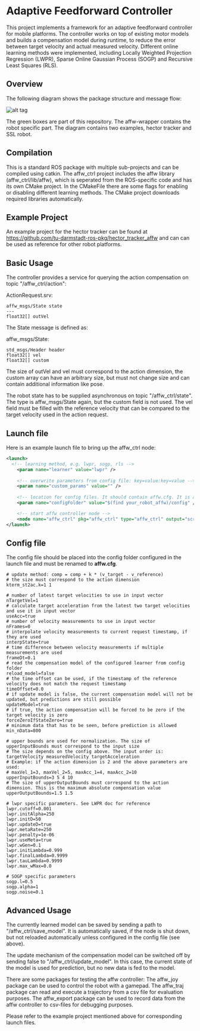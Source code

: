 # Adaptive Feedforward Controller
This project implements a framework for an adaptive feedforward controller for mobile platforms. The controller works on top of existing motor models and builds a compensation model during runtime, to reduce the error between target velocity and actual measured velocity. Different online learning methods were implemented, including Locally Weighted Projection Regression (LWPR), Sparse Online Gaussian Process (SOGP) and Recursive Least Squares (RLS).

## Overview
The following diagram shows the package structure and message flow:

![alt tag](https://raw.githubusercontent.com/tu-darmstadt-ros-pkg/affw_control/master/doc/ros_pkg_affw.png)

The green boxes are part of this repository. The affw-wrapper contains the robot specific part. The diagram contains two examples, hector tracker and SSL robot.

## Compilation
This is a standard ROS package with multiple sub-projects and can be compiled using catkin. The affw\_ctrl project includes the affw library (affw\_ctrl/lib/affw), which is seperated from the ROS-specific code and has its own CMake project. In the CMakeFile there are some flags for enabling or disabling different learning methods. The CMake project downloads required libraries automatically.

## Example Project
An example project for the hector tracker can be found at https://github.com/tu-darmstadt-ros-pkg/hector_tracker_affw
and can can be used as reference for other robot platforms.

## Basic Usage
The controller provides a service for querying the action compensation on topic "/affw\_ctrl/action":

ActionRequest.srv:
```
affw_msgs/State state
---
float32[] outVel
```
The State message is defined as:

affw\_msgs/State:
```
std_msgs/Header header
float32[] vel
float32[] custom
```
The size of outVel and vel must correspond to the action dimension, the custom array can have an arbitrary size, but must not change size and can contain additional information like pose.

The robot state has to be supplied asynchronous on topic "/affw\_ctrl/state". The type is affw\_msgs/State again, but the custom field is not used. The vel field must be filled with the reference velocity that can be compared to the target velocity used in the action request.

## Launch file
Here is an example launch file to bring up the affw\_ctrl node:
```xml
<launch>
  <!-- learning method, e.g. lwpr, sogp, rls --> 
	<param name="learner" value="lwpr" />
	
	<!-- overwrite parameters from config file: key=value:key=value -->
	<param name="custom_params" value="" />
	
	<!-- location for config files. It should contain affw.cfg. It is also used to save the compensation models. -->
	<param name="configFolder" value="$(find your_robot_affw)/config" />

	<!-- start affw controller node -->
	<node name="affw_ctrl" pkg="affw_ctrl" type="affw_ctrl" output="screen" />
</launch>
```

## Config file
The config file should be placed into the config folder configured in the launch file and must be renamed to **affw.cfg**.
```
# update method: comp = comp + k * (v_target - v_reference)
# the size must correspond to the action dimension
kterm_st2ac.k=1 1

# number of latest target velocities to use in input vector
nTargetVel=1
# calculate target acceleration from the latest two target velocities and use it in input vector
useAcc=true
# number of velocity measurements to use in input vector
nFrames=0
# interpolate velocity measurements to current request timestamp, if they are used
interpState=true
# time difference between velocity measurements if multiple measurements are used
frameDt=0.1
# read the compensation model of the configured learner from config folder
reload_model=false
# the time offset can be used, if the timestamp of the reference velocity does not match the request timestamp
timeOffset=0.0
# if update model is false, the current compensation model will not be updated, but predictions are still possible
updateModel=true
# if true, the action compensation will be forced to be zero if the target velocity is zero
forceZeroIfStateZero=true
# minimum data that has to be seen, before prediction is allowed
min_nData=800

# upper bounds are used for normalization. The size of upperInputBounds must correspond to the input size
# The size depends on the config above. The input order is: targetVelocity measuredVelocity targetAcceleration
# Example: if the action dimension is 2 and the above parameters are used:
# maxVel_1=3, maxVel_2=5, maxAcc_1=4, maxAcc_2=10
upperInputBounds=3 5 4 10
# The size of upperOutputBounds must correspond to the action dimension. This is the maximum absolute compensation value
upperOutputBounds=1.5 1.5

# lwpr specific parameters. See LWPR doc for reference
lwpr.cutoff=0.001
lwpr.initAlpha=250
lwpr.initD=50
lwpr.updateD=true
lwpr.metaRate=250
lwpr.penalty=1e-06
lwpr.useMeta=true
lwpr.wGen=0.1
lwpr.initLambda=0.999
lwpr.finalLambda=0.9999
lwpr.tauLambda=0.9999
lwpr.max_wMax=0.0

# SOGP specific parameters
sogp.l=0.5
sogp.alpha=1
sogp.noise=0.1
```

## Advanced Usage
The currently learned model can be saved by sending a path to "/affw\_ctrl/save\_model". It is automatically saved, if the node is shut down, but not reloaded automatically unless configured in the config file (see above).

The update mechanism of the compensation model can be switched off by sending false to "/affw\_ctrl/update\_model". In this case, the current state of the model is used for prediction, but no new data is fed to the model.

There are some packages for testing the affw controller: The affw\_joy package can be used to control the robot with a gamepad. The affw\_traj package can read and execute a trajectory from a csv file for evaluation purposes. The affw\_export package can be used to record data from the affw controller to csv-files for debugging purposes. 

Please refer to the example project mentioned above for corresponding launch files.
